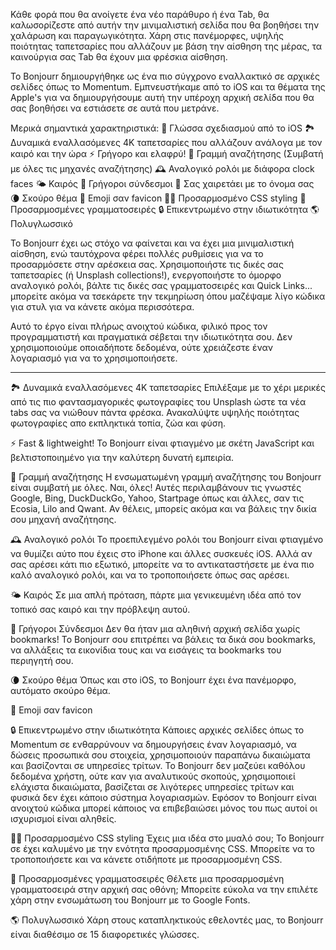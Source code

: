 Κάθε φορά που θα ανοίγετε ένα νέο παράθυρο ή ένα Tab, θα καλωσορίζεστε από αυτήν την μινιμαλιστική σελίδα που θα βοηθήσει την χαλάρωση και παραγωγικότητα. Χάρη στις πανέμορφες, υψηλής ποιότητας ταπετσαρίες που αλλάζουν με βάση την αίσθηση της μέρας, τα καινούργια σας Tab θα έχουν μια φρέσκια αίσθηση.

Το Bonjourr δημιουργήθηκε ως ένα πιο σύγχρονο εναλλακτικό σε αρχικές σελίδες όπως το Momentum. Εμπνευστήκαμε από το iOS και τα θέματα της Apple's για να δημιουργήσουμε αυτή την υπέροχη αρχική σελίδα που θα σας βοηθήσει να εστιάσετε σε αυτά που μετράνε.

Μερικά σημαντικά χαρακτηριστικά:
🍏 Γλώσσα σχεδιασμού από το iOS
🏞 Δυναμικά εναλλασόμενες 4K ταπετσαρίες που αλλάζουν ανάλογα με τον καιρό και την ώρα
⚡️ Γρήγορο και ελαφρύ!
🔎 Γραμμή αναζήτησης (Συμβατή με όλες τις μηχανές αναζήτησης)
🕰 Αναλογικό ρολόι με διάφορα clock faces
🌤 Καιρός
🔗 Γρήγοροι σύνδεσμοι
👋 Σας χαιρετάει με το όνομα σας
🌘 Σκούρο θέμα
🥖 Emoji σαν favicon
🧑‍💻 Προσαρμοσμένο CSS styling
📝 Προσαρμοσμένες γραμματοσειρές
🔒 Επικεντρωμένο στην ιδιωτικότητα
🌎 Πολυγλωσσικό

Το Bonjourr έχει ως στόχο να φαίνεται και να έχει μια μινιμαλιστική αίσθηση, ενώ ταυτόχρονα φέρει πολλές ρυθμίσεις για να το προσαρμόσετε στην αρέσκεια σας. Χρησιμοποιήστε τις δικές σας ταπετσαρίες (ή Unsplash collections!), ενεργοποιήστε το όμορφο αναλογικό ρολόι, βάλτε τις δικές σας γραμματοσειρές και Quick Links... μπορείτε ακόμα να τσεκάρετε την τεκμηρίωση όπου μαζέψαμε λίγο κώδικα για στυλ για να κάνετε ακόμα περισσότερα.

Αυτό το έργο είναι πλήρως ανοιχτού κώδικα, φιλικό προς τον προγραμματιστή και πραγματικά σέβεται την ιδιωτικότητα σου. Δεν χρησιμοποιούμε οποιαδήποτε δεδομένα, ούτε χρειάζεστε έναν λογαριασμό για να το χρησιμοποιήσετε.

---

🏞 Δυναμικά εναλλασόμενες 4K ταπετσαρίες
Επιλέξαμε με το χέρι μερικές από τις πιο φαντασμαγορικές φωτογραφίες του Unsplash ώστε τα νέα tabs σας να νιώθουν πάντα φρέσκα. Ανακαλύψτε υψηλής ποιότητας φωτογραφίες απο εκπληκτικά τοπία, ζώα και φύση.

⚡️ Fast & lightweight!
Το Bonjourr είναι φτιαγμένο με σκέτη JavaScript και βελτιστοποιημένο για την καλύτερη δυνατή εμπειρία.

🔎 Γραμμή αναζήτησης
Η ενσωματωμένη γραμμή αναζήτησης του Bonjourr είναι συμβατή με όλες. Ναι, όλες! Αυτές περιλαμβάνουν τις γνωστές Google, Bing, DuckDuckGo, Yahoo, Startpage όπως και άλλες, σαν τις Ecosia, Lilo and Qwant. Αν θέλεις, μπορείς ακόμα και να βάλεις την δικία σου μηχανή αναζήτησης.

🕰 Αναλογικό ρολόι
Το προεπιλεγμένο ρολόι του Bonjourr είναι φτιαγμένο να θυμίζει αύτο που έχεις στο iPhone και άλλες συσκευές iOS. Αλλά αν σας αρέσει κάτι πιο εξωτικό, μπορείτε να το αντικαταστήσετε με ένα πιο καλό αναλογικό ρολόι, και να το τροποποιήσετε όπως σας αρέσει.

🌤 Καιρός
Σε μια απλή πρόταση, πάρτε μια γενικευμένη ιδέα από τον τοπικό σας καιρό και την πρόβλεψη αυτού.

🔗 Γρήγοροι Σύνδεσμοι
Δεν θα ήταν μια αληθινή αρχική σελίδα χωρίς bookmarks! Το Bonjourr σου επιτρέπει να βάλεις τα δικά σου bookmarks, να αλλάξεις τα εικονίδια τους και να εισάγεις τα bookmarks του περιηγητή σου.

🌘 Σκούρο θέμα
Όπως και στο iOS, το Bonjourr έχει ένα πανέμορφο, αυτόματο σκούρο θέμα.

🥖 Emoji σαν favicon

🔒 Επικεντρωμένο στην ιδιωτικότητα
Κάποιες αρχικές σελίδες όπως το Momentum σε ενθαρρύνουν να δημουργήσεις έναν λογαριασμό, να δώσεις προσωπικά σου στοιχεία, χρησιμοποιούν παραπάνω δικαιώματα και βασίζονται σε υπηρεσίες τρίτων. Το Bonjourr δεν μαζεύει καθόλου δεδομένα χρήστη, ούτε καν για αναλυτικούς σκοπούς, χρησιμοποιεί ελάχιστα δικαιώματα, βασίζεται σε λιγότερες υπηρεσίες τρίτων και φυσικά δεν έχει κάποιο σύστημα λογαριασμών. Εφόσον το Bonjourr είναι ανοιχτού κώδικα μπορεί κάποιος να επιβεβαιώσει μόνος του πως αυτοί οι ισχυρισμοί είναι αληθείς.

🧑‍💻 Προσαρμοσμένο CSS styling
Έχεις μια ιδέα στο μυαλό σου; Το Bonjourr σε έχει καλυμένο με την ενότητα προσαρμοσμένης CSS. Μπορείτε να το τροποποιήσετε και να κάνετε οτιδήποτε με προσαρμοσμένη CSS.

📝 Προσαρμοσμένες γραμματοσειρές
Θέλετε μια προσαρμοσμένη γραμματοσειρά στην αρχική σας οθόνη; Μπορείτε εύκολα να την επιλέτε χάρη στην ενσωμάτωση του Bonjourr με το Google Fonts.

🌎 Πολυγλωσσικό
Χάρη στους καταπληκτικούς εθελοντές μας, το Bonjourr είναι διαθέσιμο σε 15 διαφορετικές γλώσσες.
